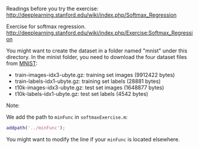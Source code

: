 Readings before you try the exercise:
http://deeplearning.stanford.edu/wiki/index.php/Softmax_Regression

Exercise for softmax regression.
http://deeplearning.stanford.edu/wiki/index.php/Exercise:Softmax_Regression

You might want to create the dataset in a folder named "mnist" under this directory.
In the minist folder, you need to download the four dataset files from [MNIST](http://yann.lecun.com/exdb/mnist/):
* train-images-idx3-ubyte.gz:  training set images (9912422 bytes)
* train-labels-idx1-ubyte.gz:  training set labels (28881 bytes) 
* t10k-images-idx3-ubyte.gz:   test set images (1648877 bytes) 
* t10k-labels-idx1-ubyte.gz:   test set labels (4542 bytes)

Note:

We add the path to `minFunc` in `softmaxExercise.m`:

```matlab
addpath('../minFunc');
```

You might want to modify the line if your `minFunc` is located elsewhere.


